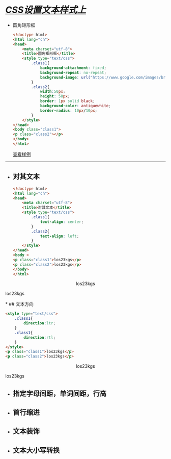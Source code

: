 # ***<u>CSS设置文本样式上</u>***

* 圆角矩形框

  ```html
  <!doctype html>
  <html lang="ch">
  <head>
      <meta charset="utf-8">
      <title>圆角矩形框</title>
      <style type="text/css">
          .class1{
              background-attachment: fixed;
              background-repeat: no-repeat;
              background-image: url("https://www.google.com/images/branding/googlelogo/1x/googlelogo_color_272x92dp.png");
          }
          .class2{
              width:50px;
              height: 50px;
              border: 1px solid black;
              background-color: antiquewhite;
              border-radius: 10px/10px;
          }
      </style>
  </head>
  <body class="class1">
  <p class="class2"></p>
  </body>
  </html>
  ```

  [查看样例](./example-html/text-face0.html)

-------------------------------------------------------------------------------------

* ## 对其文本

  ```html
  <!doctype html>
  <html lang="ch">
  <head>
      <meta charset="utf-8">
      <title>对其文本</title>
      <style type="text/css">
          .class1{
              text-align: center;
          }
          .class2{
              text-align: left;
          }
      </style>
  </head>
  <body >
  <p class="class1">los23kgs</p>
  <p class="class2">los23kgs</p>
  </body>
  </html>
  ```
	<style type="text/css">
        .class1{
            text-align: center;
        }
        .class2{
            text-align: left;
        }
    </style>
  
<p class="class1">los23kgs</p>
<p class="class2">los23kgs</p>
* ## 文本方向

  ```html
  <style type="text/css">
      .class1{
          direction:ltr;
      }
      .class1{
          direction:rtl;
      }
  </style>
  <p class="class1">los23kgs</p>
  <p class="class2">los23kgs</p>
  
  ```

  <style type="text/css">
      .class1{
          direction:ltr;
      }
      .class1{
          direction:rtl;
      }
  </style>
  <p class="class1">los23kgs</p>
  <p class="class2">los23kgs</p>

* ## 指定字母间距，单词间距，行高

* ## 首行缩进

* ## 文本装饰

* ## 文本大小写转换